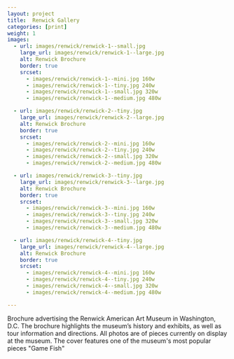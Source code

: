 ```yaml
---
layout: project
title:  Renwick Gallery
categories: [print]
weight: 1
images:
  - url: images/renwick/renwick-1--small.jpg
    large_url: images/renwick/renwick-1--large.jpg
    alt: Renwick Brochure
    border: true
    srcset:
      - images/renwick/renwick-1--mini.jpg 160w
      - images/renwick/renwick-1--tiny.jpg 240w
      - images/renwick/renwick-1--small.jpg 320w
      - images/renwick/renwick-1--medium.jpg 480w

  - url: images/renwick/renwick-2--tiny.jpg
    large_url: images/renwick/renwick-2--large.jpg
    alt: Renwick Brochure
    border: true
    srcset:
      - images/renwick/renwick-2--mini.jpg 160w
      - images/renwick/renwick-2--tiny.jpg 240w
      - images/renwick/renwick-2--small.jpg 320w
      - images/renwick/renwick-2--medium.jpg 480w

  - url: images/renwick/renwick-3--tiny.jpg
    large_url: images/renwick/renwick-3--large.jpg
    alt: Renwick Brochure
    border: true
    srcset:
      - images/renwick/renwick-3--mini.jpg 160w
      - images/renwick/renwick-3--tiny.jpg 240w
      - images/renwick/renwick-3--small.jpg 320w
      - images/renwick/renwick-3--medium.jpg 480w

  - url: images/renwick/renwick-4--tiny.jpg
    large_url: images/renwick/renwick-4--large.jpg
    alt: Renwick Brochure
    border: true
    srcset:
      - images/renwick/renwick-4--mini.jpg 160w
      - images/renwick/renwick-4--tiny.jpg 240w
      - images/renwick/renwick-4--small.jpg 320w
      - images/renwick/renwick-4--medium.jpg 480w

---
```


Brochure advertising the Renwick American Art Museum in Washington, D.C. The brochure highlights the museum’s history and exhibits, as well as tour information and directions. All photos are of pieces currently on display at the museum. The cover features one of the museum's most popular pieces "Game Fish"
